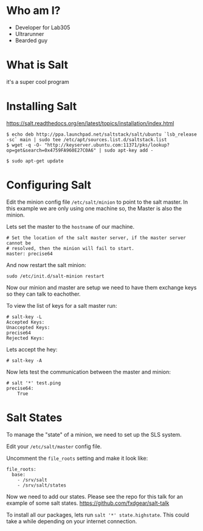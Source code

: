 # Who am I?

* Developer for Lab305
* Ultrarunner
* Bearded guy

# What is Salt

it's a super cool program

# Installing Salt

https://salt.readthedocs.org/en/latest/topics/installation/index.html

```
$ echo deb http://ppa.launchpad.net/saltstack/salt/ubuntu `lsb_release -sc` main | sudo tee /etc/apt/sources.list.d/saltstack.list
$ wget -q -O- "http://keyserver.ubuntu.com:11371/pks/lookup?op=get&search=0x4759FA960E27C0A6" | sudo apt-key add -

$ sudo apt-get update
```

# Configuring Salt

Edit the minion config file ``/etc/salt/minion`` to point to the salt master. In this example we are only using one machine so, the Master is also the minion.

Lets set the master to the ``hostname`` of our machine.

```
# Set the location of the salt master server, if the master server cannot be
# resolved, then the minion will fail to start.
master: precise64
```

And now restart the salt minion:

```
sudo /etc/init.d/salt-minion restart
```

Now our minion and master are setup we need to have them exchange keys so they can talk to eachother.

To view the list of keys for a salt master run:

```
# salt-key -L
Accepted Keys:
Unaccepted Keys:
precise64
Rejected Keys:
```

Lets accept the hey:

```
# salt-key -A
```

Now lets test the communication between the master and minion:

```
# salt '*' test.ping
precise64:
    True
```

# Salt States

To manage the "state" of a minion, we need to set up the SLS system.

Edit your ``/etc/salt/master`` config file.

Uncomment the ``file_roots`` setting and make it look like:

```
file_roots:
  base:
    - /srv/salt
    - /srv/salt/states
```

Now we need to add our states. Please see the repo for this talk for an example of some salt states. https://github.com/fxdgear/salt-talk

To install all our packages, lets run ``salt '*' state.highstate``. This could take a while depending on your internet connection.




